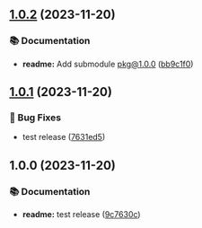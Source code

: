 ## [1.0.2](https://github.com/tdnguyen6/monorepo-semrel-template-pkg/compare/1.0.1...1.0.2) (2023-11-20)


### 📚 Documentation

* **readme:** Add submodule pkg@1.0.0 ([bb9c1f0](https://github.com/tdnguyen6/monorepo-semrel-template-pkg/commit/bb9c1f008536928c3ed8a2bd2bb8a59c991c0061))

## [1.0.1](https://github.com/tdnguyen6/monorepo-semrel-template-pkg/compare/1.0.0...1.0.1) (2023-11-20)


### 🐛 Bug Fixes

* test release ([7631ed5](https://github.com/tdnguyen6/monorepo-semrel-template-pkg/commit/7631ed5fd2a2a73763e917f10cc31c278cbcd020))

## 1.0.0 (2023-11-20)


### 📚 Documentation

* **readme:** test release ([9c7630c](https://github.com/tdnguyen6/monorepo-semrel-template-pkg/commit/9c7630c86c50d7a6b0dcaa709f3b5617c916a155))
